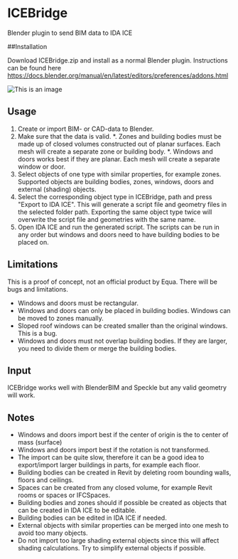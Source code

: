 # ICEBridge

Blender plugin to send BIM data to IDA ICE

##Installation

Download ICEBridge.zip and install as a normal Blender plugin. Instructions can be found here https://docs.blender.org/manual/en/latest/editors/preferences/addons.html

![This is an image](https://github.com/maxtillberg/ICEBridge/blob/main/ICEBridge.png)

## Usage

1. Create or import BIM- or CAD-data to Blender. 
2. Make sure that the data is valid.
  *. Zones and building bodies must be made up of closed volumes constructed out of planar surfaces. Each mesh will create a separate zone or building body.
  *. Windows and doors works best if they are planar. Each mesh will create a separate window or door.
3. Select objects of one type with similar properties, for example zones. Supported objects are building bodies, zones, windows, doors and external (shading) objects.
4. Select the corresponding object type in ICEBridge, path and press "Export to IDA ICE". This will generate a script file and geometry files in the selected folder path. Exporting the same object type twice will overwrite the script file and geometries with the same name.
5. Open IDA ICE and run the generated script. The scripts can be run in any order but windows and doors need to have building bodies to be placed on.

## Limitations

This is a proof of concept, not an official product by Equa. There will be bugs and limitations.
- Windows and doors must be rectangular.
- Windows and doors can only be placed in building bodies. Windows can be moved to zones manually.
- Sloped roof windows can be created smaller than the original windows. This is a bug.
- Windows and doors must not overlap building bodies. If they are larger, you need to divide them or merge the building bodies.

## Input

ICEBridge works well with BlenderBIM and Speckle but any valid geometry will work.

## Notes

- Windows and doors import best if the center of origin is the to center of mass (surface)
- Windows and doors import best if the rotation is not transformed.
- The import can be quite slow, therefore it can be a good idea to export/import larger buildings in parts, for example each floor.
- Building bodies can be created in Revit by deleting room bounding walls, floors and ceilings.
- Spaces can be created from any closed volume, for example Revit rooms or spaces or IFCSpaces.
- Building bodies and zones should if possible be created as objects that can be created in IDA ICE to be editable.
- Building bodies can be edited in IDA ICE if needed.
- External objects with similar properties can be merged into one mesh to avoid too many objects.
- Do not import too large shading external objects since this will affect shading calculations. Try to simplify external objects if possible.

